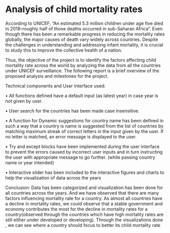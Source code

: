 # Analysis of child mortality rates

According to UNICEF, “An estimated 5.3 million children under age five died in 2018–roughly half of those deaths occurred in sub-Saharan Africa”. Even though there has been a remarkable progress in reducing the mortality rates globally, the major causes of death vary widely across countries. Despite the challenges in understanding and addressing infant mortality, it is crucial to study this to improve the collective health of a nation.

Thus, the objective of the project is to identify the factors affecting child mortality rate across the world by analyzing the data from all the countries under UNICEF surveillance. The following report is a brief overview of the proposed analysis and milestones for the project.

Technical components and User interface used:

• All functions defined have a default input (as latest year) in case year is not given by
user.

• User search for the countries has been made case insensitive.

• A function for Dynamic suggestions for country name has been defined in such a
way that a country is name is suggested from the list of countries by matching
maximum streak of correct letters in the input given by the user. If no letter is
matched, an error message is displayed to the user.

• Try and except blocks have been implemented during the user interface to prevent
the errors caused by incorrect user inputs and in turn instructing the user with
appropriate message to go further. (while passing country name or year intended)

• Interactive slider has been included to the interactive figures and charts to help the
visualization of data across the years

Conclusion:
Data has been categorized and visualization has been done for all countries across the years.
And we have observed that there are many factors influencing mortality rate for a country. As
almost all countries have a decline in mortality rates, we could observe that a stable
government and economy contributes the most for the decline in mortality rates for a
country(observed through the countries which have high mortality rates are still either under
developed or developing). Through the visualizations done , we can see where a country
should focus to better its child mortality rate
